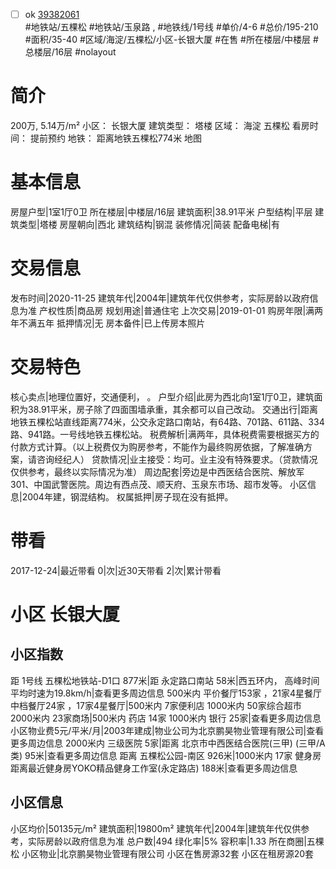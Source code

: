- [ ] ok [39382061](https://bj.5i5j.com/ershoufang/39382061.html)  
 #地铁站/五棵松 #地铁站/玉泉路 ,  #地铁线/1号线
#单价/4-6 #总价/195-210 #面积/35-40   #区域/海淀/五棵松/小区-长银大厦 #在售 #所在楼层/中楼层 #总楼层/16层 #nolayout 
# 简介 
 200万,  5.14万/m² 
小区： 长银大厦
建筑类型： 塔楼
区域： 海淀 五棵松
看房时间： 提前预约
地铁： 距离地铁五棵松774米 地图
# 基本信息 
 房屋户型|1室1厅0卫
所在楼层|中楼层/16层
建筑面积|38.91平米
户型结构|平层
建筑类型|塔楼
房屋朝向|西北
建筑结构|钢混
装修情况|简装
配备电梯|有
# 交易信息 
 发布时间|2020-11-25
建筑年代|2004年|建筑年代仅供参考，实际房龄以政府信息为准
产权性质|商品房
规划用途|普通住宅
上次交易|2019-01-01
购房年限|满两年不满五年
抵押情况|无
房本备件|已上传房本照片
# 交易特色 
 核心卖点|地理位置好，交通便利，   。
户型介绍|此房为西北向1室1厅0卫，建筑面积为38.91平米，房子除了四面围墙承重，其余都可以自己改动。
交通出行|距离地铁五棵松站直线距离774米，公交永定路口南站，有64路、701路、611路、334路、941路。一号线地铁五棵松站。
税费解析|满两年，具体税费需要根据买方的付款方式计算。（以上税费仅为购房参考，不能作为最终购房依据，了解准确方案，请咨询经纪人）
贷款情况|业主接受：均可。业主没有特殊要求。（贷款情况仅供参考，最终以实际情况为准）
周边配套|旁边是中西医结合医院、解放军301、中国武警医院。周边有西点茂、顺天府、玉泉东市场、超市发等。
小区信息|2004年建，钢混结构。
权属抵押|房子现在没有抵押。
# 带看 
 2017-12-24|最近带看	 0|次|近30天带看	 2|次|累计带看
# 小区 长银大厦
## 小区指数 
 距 1号线 五棵松地铁站-D1口 877米|距 永定路口南站 58米|西五环内， 高峰时间平均时速为19.8km/h|查看更多周边信息
500米内 平价餐厅153家 ，21家4星餐厅
中档餐厅24家 ，17家4星餐厅|500米内 7家便利店
1000米内 50家综合超市
2000米内 23家商场|500米内 药店 14家
1000米内 银行 25家|查看更多周边信息
小区物业费5元/平米/月|2003年建成|物业公司为北京鹏昊物业管理有限公司|查看更多周边信息
2000米内 三级医院 5家|距离 北京市中西医结合医院(三甲) (三甲/A类) 95米|查看更多周边信息
距离 五棵松公园-南区 926米|1000米内 17家 健身房
距离最近健身房YOKO精品健身工作室(永定路店) 188米|查看更多周边信息
## 小区信息 
 小区均价|50135元/m²
建筑面积|19800m²
建筑年代|2004年|建筑年代仅供参考，实际房龄以政府信息为准
总户数|494
绿化率|5%
容积率|1.33
所在商圈|五棵松
小区物业|北京鹏昊物业管理有限公司
小区在售房源32套
小区在租房源20套
